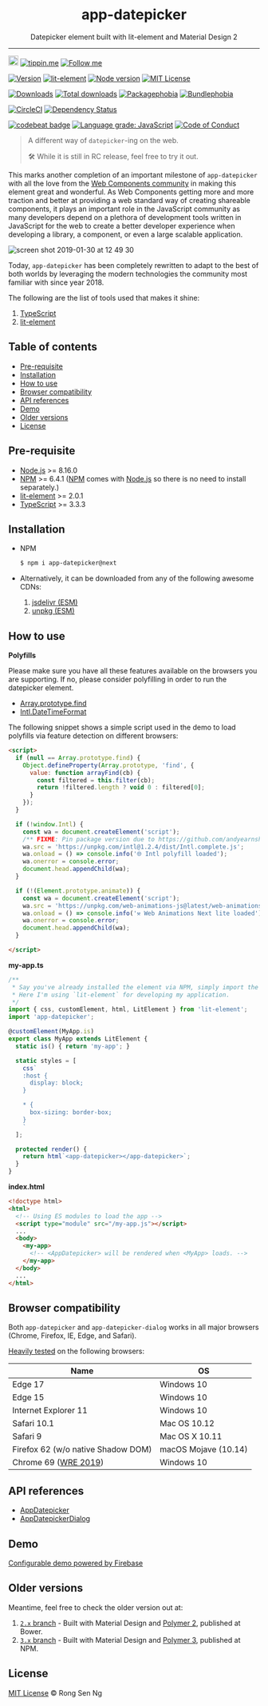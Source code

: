 <div align="center" style="text-align: center;">
  <h1 style="border-bottom: none;">app-datepicker</h1>

  <p>Datepicker element built with lit-element and Material Design 2</p>
</div>

<hr />

<a href="https://www.buymeacoffee.com/RLmMhgXFb" target="_blank" rel="noopener noreferrer"><img src="https://www.buymeacoffee.com/assets/img/custom_images/orange_img.png" alt="Buy Me A Coffee" style="height: 20px !important;width: auto !important;" ></a>
[![tippin.me][tippin-me-badge]][tippin-me-url]
[![Follow me][follow-me-badge]][follow-me-url]

[![Version][version-badge]][version-url]
[![lit-element][lit-element-version-badge]][lit-element-url]
[![Node version][node-version-badge]][node-version-url]
[![MIT License][mit-license-badge]][mit-license-url]

[![Downloads][downloads-badge]][downloads-url]
[![Total downloads][total-downloads-badge]][downloads-url]
[![Packagephobia][packagephobia-badge]][packagephobia-url]
[![Bundlephobia][bundlephobia-badge]][bundlephobia-url]

[![CircleCI][circleci-badge]][circleci-url]
[![Dependency Status][daviddm-badge]][daviddm-url]

[![codebeat badge][codebeat-badge]][codebeat-url]
[![Language grade: JavaScript][lgtm-badge]][lgtm-url]
[![Code of Conduct][coc-badge]][coc-url]

> A different way of `datepicker`-ing on the web.
>
> 🛠 While it is still in RC release, feel free to try it out.

This marks another completion of an important milestone of `app-datepicker` with all the love from the [Web Components community][web-components-community-url] in making this element great and wonderful. As Web Components getting more and more traction and better at providing a web standard way of creating shareable components, it plays an important role in the JavaScript community as many developers depend on a plethora of development tools written in JavaScript for the web to create a better developer experience when developing a library, a component, or even a large scalable application.

![screen shot 2019-01-30 at 12 49 30](https://user-images.githubusercontent.com/10607759/51959002-857c1100-248d-11e9-8d1a-9abbafdb2385.png)

Today, `app-datepicker` has been completely rewritten to adapt to the best of both worlds by leveraging the modern technologies the community most familiar with since year 2018.

The following are the list of tools used that makes it shine:

  1. [TypeScript][typescript-url]
  2. [lit-element][lit-element-url]

## Table of contents <!-- omit in toc -->

- [Pre-requisite](#pre-requisite)
- [Installation](#installation)
- [How to use](#how-to-use)
- [Browser compatibility](#browser-compatibility)
- [API references](#api-references)
- [Demo](#demo)
- [Older versions](#older-versions)
- [License](#license)

## Pre-requisite

- [Node.js][node-js-url] >= 8.16.0
- [NPM][npm-url] >= 6.4.1 ([NPM][npm-url] comes with [Node.js][node-js-url] so there is no need to install separately.)
- [lit-element][lit-element-url] >= 2.0.1
- [TypeScript][typescript-url] >= 3.3.3

## Installation

- NPM

  ```sh
  $ npm i app-datepicker@next
  ```

- Alternatively, it can be downloaded from any of the following awesome CDNs:

  1. [jsdelivr (ESM)][jsdelivr-url]
  2. [unpkg (ESM)][unpkg-url]

## How to use

**Polyfills**

Please make sure you have all these features available on the browsers you are supporting. If no, please consider polyfilling in order to run the datepicker element.

* [Array.prototype.find]
* [Intl.DateTimeFormat]

The following snippet shows a simple script used in the demo to load polyfills via feature detection on different browsers:

```html
<script>
  if (null == Array.prototype.find) {
    Object.defineProperty(Array.prototype, 'find', {
      value: function arrayFind(cb) {
        const filtered = this.filter(cb);
        return !filtered.length ? void 0 : filtered[0];
      }
    });
  }

  if (!window.Intl) {
    const wa = document.createElement('script');
    /** FIXME: Pin package version due to https://github.com/andyearnshaw/Intl.js/issues/256 */
    wa.src = 'https://unpkg.com/intl@1.2.4/dist/Intl.complete.js';
    wa.onload = () => console.info('🌐 Intl polyfill loaded');
    wa.onerror = console.error;
    document.head.appendChild(wa);
  }

  if (!(Element.prototype.animate)) {
    const wa = document.createElement('script');
    wa.src = 'https://unpkg.com/web-animations-js@latest/web-animations.min.js';
    wa.onload = () => console.info('⚒ Web Animations Next lite loaded');
    wa.onerror = console.error;
    document.head.appendChild(wa);
  }

</script>
```

**my-app.ts**

```ts
/**
 * Say you've already installed the element via NPM, simply import the package to your application.
 * Here I'm using `lit-element` for developing my application.
 */
import { css, customElement, html, LitElement } from 'lit-element';
import 'app-datepicker';

@customElement(MyApp.is)
export class MyApp extends LitElement {
  static is() { return 'my-app'; }

  static styles = [
    css`
    :host {
      display: block;
    }

    * {
      box-sizing: border-box;
    }
    `
  ];

  protected render() {
    return html`<app-datepicker></app-datepicker>`;
  }
}
```

**index.html**

```html
<!doctype html>
<html>
  <!-- Using ES modules to load the app -->
  <script type="module" src="/my-app.js"></script>
  ...
  <body>
    <my-app>
      <!-- <AppDatepicker> will be rendered when <MyApp> loads. -->
    </my-app>
  </body>
  ...
</html> 
```

## Browser compatibility

Both `app-datepicker` and `app-datepicker-dialog` works in all major browsers (Chrome, Firefox, IE, Edge, and Safari).

[Heavily tested](/.circleci/config.yml) on the following browsers:

| Name | OS |
| --- | --- |
| Edge 17 | Windows 10 |
| Edge 15 | Windows 10 |
| Internet Explorer 11 | Windows 10 |
| Safari 10.1 | Mac OS 10.12 |
| Safari 9 | Mac OS X 10.11 |
| Firefox 62 (w/o native Shadow DOM) | macOS Mojave (10.14) |
| Chrome 69 ([WRE 2019][wre-2019-url]) | Windows 10 |

## API references

- [AppDatepicker][app-datepicker-api-reference-url]
- [AppDatepickerDialog][app-datepicker-dialog-api-reference-url]

## Demo

[Configurable demo powered by Firebase]

## Older versions

Meantime, feel free to check the older version out at:

  1. [`2.x` branch][2-x-url] - Built with Material Design and [Polymer 2][polymer-2-url], published at Bower.
  2. [`3.x` branch][3-x-url] - Built with Material Design and [Polymer 3][polymer-3-url], published at NPM.

## License

[MIT License](http://motss.mit-license.org/) © Rong Sen Ng

<!-- References -->
[2-x-url]: https://github.com/motss/app-datepicker/tree/2.x?utm_source=github.com&amp;utm_medium=referral&amp;utm_content=motss/app-datepicker
[3-x-url]: https://github.com/motss/app-datepicker/tree/3.x?utm_source=github.com&amp;utm_medium=referral&amp;utm_content=motss/app-datepicker
[app-datepicker-api-reference-url]: /api-references.md#appdatepicker
[app-datepicker-dialog-api-reference-url]: /api-references.md#appdatepickerdialog
[Array.prototype.find]: https://developer.mozilla.org/en-US/docs/Web/JavaScript/Reference/Global_Objects/Array/find
[Configurable demo powered by Firebase]: https://motss-app.web.app/demo/app-datepicker/app-datepicker.html
[Intl.DateTimeFormat]: https://developer.mozilla.org/en-US/docs/Web/JavaScript/Reference/Global_Objects/DateTimeFormat
[jsdelivr-url]: https://www.jsdelivr.com/package/npm/app-datepicker?version=next&amp;utm_source=github.com&amp;utm_medium=referral&amp;utm_content=motss/app-datepicker
[lit-element-url]: https://github.com/Polymer/lit-element?utm_source=github.com&amp;utm_medium=referral&amp;utm_content=motss/app-datepicker
[material-design-2-url]: https://material.io/design/?utm_source=github.com&amp;utm_medium=referral&amp;utm_content=motss/app-datepicker
[node-js-url]: https://nodejs.org?utm_source=github.com&amp;utm_medium=referral&amp;utm_content=motss/app-datepicker
[node-releases-url]: https://nodejs.org/en/download/releases?utm_source=github.com&amp;utm_medium=referral&amp;utm_content=motss/app-datepicker
[npm-url]: https://www.npmjs.com?utm_source=github.com&amp;utm_medium=referral&amp;utm_content=motss/app-datepicker
[polymer-2-url]: https://polymer-library.polymer-project.org/2.0/docs/devguide/feature-overview?utm_source=github.com&amp;utm_medium=referral&amp;utm_content=motss/app-datepicker
[polymer-3-url]: https://polymer-library.polymer-project.org/3.0/docs/devguide/feature-overview?utm_source=github.com&amp;utm_medium=referral&amp;utm_content=motss/app-datepicker
[typescript-url]: https://github.com/Microsoft/TypeScript?utm_source=github.com&amp;utm_medium=referral&amp;utm_content=motss/app-datepicker
[unpkg-url]: https://unpkg.com/app-datepicker@next/?utm_source=github.com&amp;utm_medium=referral&amp;utm_content=motss/app-datepicker
[web-components-community-url]: https://www.webcomponents.org?utm_source=github.com&amp;utm_medium=referral&amp;utm_content=motss/app-datepicker
[wre-2019-url]: https://www.deepcrawl.com/blog/news/what-version-of-chrome-is-google-actually-using-for-rendering
[wre-url]: https://developers.google.com/search/docs/guides/rendering

<!-- Browers logo -->
[ie-img-url]: https://cdn.jsdelivr.net/npm/@browser-logos/internet-explorer_9-11@1.1.3/internet-explorer_9-11_64x64.png

<!-- MDN -->
[map-mdn-url]: https://developer.mozilla.org/en-US/docs/Web/JavaScript/Reference/Global_Objects/Map?utm_source=github.com&amp;utm_medium=referral
[string-mdn-url]: https://developer.mozilla.org/en-US/docs/Web/JavaScript/Reference/Global_Objects/String?utm_source=github.com&amp;utm_medium=referral
[object-mdn-url]: https://developer.mozilla.org/en-US/docs/Web/JavaScript/Reference/Global_Objects/Object?utm_source=github.com&amp;utm_medium=referral
[number-mdn-url]: https://developer.mozilla.org/en-US/docs/Web/JavaScript/Reference/Global_Objects/Number?utm_source=github.com&amp;utm_medium=referral
[boolean-mdn-url]: https://developer.mozilla.org/en-US/docs/Web/JavaScript/Reference/Global_Objects/Boolean?utm_source=github.com&amp;utm_medium=referral
[html-style-element-mdn-url]: https://developer.mozilla.org/en-US/docs/Web/API/HTMLStyleElement?utm_source=github.com&amp;utm_medium=referral
[promise-mdn-url]: https://developer.mozilla.org/en-US/docs/Web/JavaScript/Reference/Global_Objects/Promise?utm_source=github.com&amp;utm_medium=referral

<!-- Badges -->
[tippin-me-badge]: https://badgen.net/badge/%E2%9A%A1%EF%B8%8Ftippin.me/@igarshmyb/F0918E
[follow-me-badge]: https://flat.badgen.net/twitter/follow/igarshmyb?icon=twitter

[version-badge]: https://flat.badgen.net/npm/v/app-datepicker/next?icon=npm
[lit-element-version-badge]: https://flat.badgen.net/npm/v/lit-element/latest?icon=npm&label=lit-element
[node-version-badge]: https://flat.badgen.net/npm/node/app-datepicker
[mit-license-badge]: https://flat.badgen.net/npm/license/app-datepicker

[downloads-badge]: https://flat.badgen.net/npm/dm/app-datepicker
[total-downloads-badge]: https://flat.badgen.net/npm/dt/app-datepicker?label=total%20downloads
[packagephobia-badge]: https://flat.badgen.net/packagephobia/install/app-datepicker%40next
[bundlephobia-badge]: https://flat.badgen.net/bundlephobia/minzip/app-datepicker@next

[circleci-badge]: https://flat.badgen.net/circleci/github/motss/app-datepicker?icon=circleci
[daviddm-badge]: https://flat.badgen.net/david/dep/motss/app-datepicker

[codebeat-badge]: https://codebeat.co/badges/3a212108-43cd-4a1f-ab2c-fe890ad734b6
[lgtm-badge]: https://flat.badgen.net/lgtm/grade/javascript/g/motss/app-datepicker?icon=lgtm
[coc-badge]: https://flat.badgen.net/badge/code%20of/conduct/pink

<!-- Links -->
[tippin-me-url]: https://tippin.me/@igarshmyb
[follow-me-url]: https://twitter.com/igarshmyb?utm_source=github.com&amp;utm_medium=referral&amp;utm_content=motss/app-datepicker

[version-url]: https://www.npmjs.com/package/app-datepicker/v/next?utm_source=github.com&amp;utm_medium=referral&amp;utm_content=motss/app-datepicker
[node-version-url]: https://nodejs.org/en/download?utm_source=github.com&amp;utm_medium=referral&amp;utm_content=motss/app-datepicker
[mit-license-url]: https://github.com/motss/app-datepicker/blob/master/LICENSE?utm_source=github.com&amp;utm_medium=referral&amp;utm_content=motss/app-datepicker

[downloads-url]: http://www.npmtrends.com/app-datepicker?utm_source=github.com&amp;utm_medium=referral&amp;utm_content=motss/app-datepicker
[packagephobia-url]: https://packagephobia.now.sh/result?p=app-datepicker%40next&utm_source=github.com&amp;utm_medium=referral&amp;utm_content=motss/app-datepicker
[bundlephobia-url]: https://bundlephobia.com/result?p=app-datepicker@next&amp;utm_source=github.com&amp;utm_medium=referral&amp;utm_content=motss/app-datepicker

[circleci-url]: https://circleci.com/gh/motss/app-datepicker/tree/master?utm_source=github.com&amp;utm_medium=referral&amp;utm_content=motss/app-datepicker
[daviddm-url]: https://david-dm.org/motss/app-datepicker?utm_source=github.com&amp;utm_medium=referral&amp;utm_content=motss/app-datepicker

[codebeat-url]: https://codebeat.co/projects/github-com-motss-app-datepicker-master-68699d41-3539-4c5f-81df-c9202be34919?utm_source=github.com&amp;utm_medium=referral&amp;utm_content=motss/app-datepicker
[lgtm-url]: https://lgtm.com/projects/g/motss/app-datepicker/context:javascript?utm_source=github.com&amp;utm_medium=referral&amp;utm_content=motss/app-datepicker
[coc-url]: https://github.com/motss/app-datepicker/blob/master/code-of-conduct.md?utm_source=github.com&amp;utm_medium=referral&amp;utm_content=motss/app-datepicker

<!-- [intl-polyfill-url]: https://github.com/andyearnshaw/Intl.js -->
<!-- [web-animations-js-polyfill-url]: https://www.npmjs.com/package/web-animations-js -->
<!-- [polymer-3-browser-support-url]: https://polymer-library.polymer-project.org/3.0/docs/browsers -->
